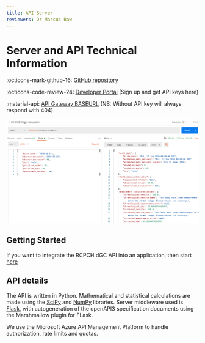 ```yaml
---
title: API Server
reviewers: Dr Marcus Baw
---
```


# Server and API Technical Information

:octicons-mark-github-16: [GitHub repository](https://github.com/rcpch/digital-growth-charts-server)

:octicons-code-review-24: [Developer Portal](https://dev.rcpch.ac.uk) (Sign up and get API keys here)  

:material-api: [API Gateway BASEURL](https://api.rcpch.ac.uk) (NB: Without API key will always respond with 404)

![api_server_postman](../_assets/api_server_postman.png)

## Getting Started

If you want to integrate the RCPCH dGC API into an application, then start [here](../integrator/getting-started.md)

## API details

The API is written in Python. Mathematical and statistical calculations are made using the [SciPy](https://www.scipy.org/) and [NumPy](https://numpy.org/) libraries. Server middleware used is [Flask](https://flask.palletsprojects.com/en/1.1.x/quickstart/), with autogeneration of the openAPI3 specification documents using the Marshmallow plugin for FLask.

We use the Microsoft Azure API Management Platform to handle authorization, rate limits and quotas.